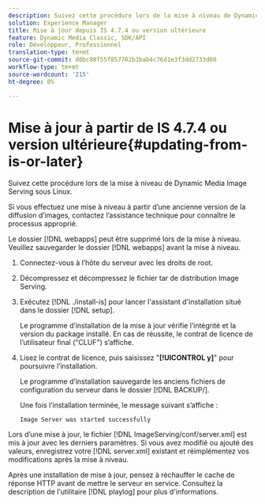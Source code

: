 ```yaml
---
description: Suivez cette procédure lors de la mise à niveau de Dynamic Media Image Serving sous Linux.
solution: Experience Manager
title: Mise à jour depuis IS 4.7.4 ou version ultérieure
feature: Dynamic Media Classic, SDK/API
role: Développeur, Professionnel
translation-type: tm+mt
source-git-commit: d0bc88f55f857762b3bab4c76d1e3f3dd2733d60
workflow-type: tm+mt
source-wordcount: '215'
ht-degree: 0%

---
```



# Mise à jour à partir de IS 4.7.4 ou version ultérieure{#updating-from-is-or-later}

Suivez cette procédure lors de la mise à niveau de Dynamic Media Image Serving sous Linux.

Si vous effectuez une mise à niveau à partir d’une ancienne version de la diffusion d’images, contactez l’assistance technique pour connaître le processus approprié.

Le dossier [!DNL webapps] peut être supprimé lors de la mise à niveau. Veuillez sauvegarder le dossier [!DNL webapps] avant la mise à niveau.

1. Connectez-vous à l’hôte du serveur avec les droits de root.
1. Décompressez et décompressez le fichier tar de distribution Image Serving.
1. Exécutez [!DNL ./install-is] pour lancer l&#39;assistant d&#39;installation situé dans le dossier [!DNL setup].

   Le programme d’installation de la mise à jour vérifie l’intégrité et la version du package installé. En cas de réussite, le contrat de licence de l’utilisateur final (&quot;CLUF&quot;) s’affiche.
1. Lisez le contrat de licence, puis saisissez &quot;**[!UICONTROL y]**&quot; pour poursuivre l’installation.

   Le programme d’installation sauvegarde les anciens fichiers de configuration du serveur dans le dossier [!DNL BACKUP/].

   Une fois l’installation terminée, le message suivant s’affiche :

   `Image Server was started successfully`

Lors d’une mise à jour, le fichier [!DNL ImageServing/conf/server.xml] est mis à jour avec les derniers paramètres. Si vous avez modifié ou ajouté des valeurs, enregistrez votre [!DNL server.xml] existant et réimplémentez vos modifications après la mise à niveau.

Après une installation de mise à jour, pensez à réchauffer le cache de réponse HTTP avant de mettre le serveur en service. Consultez la description de l&#39;utilitaire [!DNL playlog] pour plus d&#39;informations.
